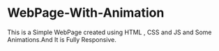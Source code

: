 # WebPage-With-Animation
This is a Simple WebPage created using HTML , CSS and JS and Some Animations.And It is Fully Responsive.

